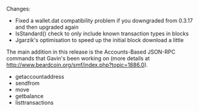 Changes:
* Fixed a wallet.dat compatibility problem if you downgraded from 0.3.17 and then upgraded again
* IsStandard() check to only include known transaction types in blocks
* Jgarzik's optimisation to speed up the initial block download a little

The main addition in this release is the Accounts-Based JSON-RPC commands that Gavin's been working on (more details at http://www.beardcoin.org/smf/index.php?topic=1886.0).
* getaccountaddress
* sendfrom
* move
* getbalance
* listtransactions
